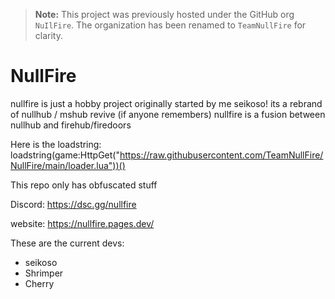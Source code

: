 > **Note:** This project was previously hosted under the GitHub org `NuIlFire`. The organization has been renamed to `TeamNullFire` for clarity.

# NullFire
nullfire is just a hobby project originally started by me seikoso!
its a rebrand of nullhub / mshub revive (if anyone remembers)
nullfire is a fusion between nullhub and firehub/firedoors

Here is the loadstring:
loadstring(game:HttpGet("https://raw.githubusercontent.com/TeamNullFire/NullFire/main/loader.lua"))()

This repo only has obfuscated stuff

Discord: https://dsc.gg/nullfire

website: https://nullfire.pages.dev/

These are the current devs:
- seikoso
- Shrimper
- Cherry
